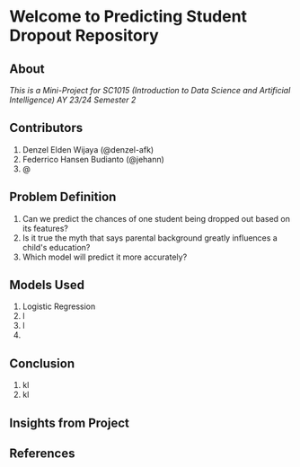 # Welcome to Predicting Student Dropout Repository

## About

_This is a Mini-Project for SC1015 (Introduction to Data Science and Artificial Intelligence) AY 23/24 Semester 2_

## Contributors

1. Denzel Elden Wijaya (@denzel-afk)
2. Federrico Hansen Budianto (@jehann)
3. @

## Problem Definition

1. Can we predict the chances of one student being dropped out based on its features?
2. Is it true the myth that says parental background greatly influences a child's education?
3. Which model will predict it more accurately?

## Models Used

1. Logistic Regression
2. l
3. l
4.

## Conclusion

1. kl
2. kl

## Insights from Project

## References

